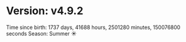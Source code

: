 # Version: v4.9.2
Time since birth: 1737 days, 41688 hours, 2501280 minutes, 150076800 seconds
Season: Summer ☀️
